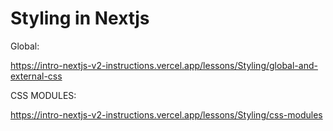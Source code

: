 # Styling in Nextjs

Global:

<https://intro-nextjs-v2-instructions.vercel.app/lessons/Styling/global-and-external-css>


CSS MODULES:

<https://intro-nextjs-v2-instructions.vercel.app/lessons/Styling/css-modules>


